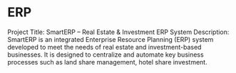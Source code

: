 # ERP
Project Title: SmartERP – Real Estate &amp; Investment ERP System  Description:  SmartERP is an integrated Enterprise Resource Planning (ERP) system developed to meet the needs of real estate and investment-based businesses. It is designed to centralize and automate key business processes such as land share management, hotel share investment.
